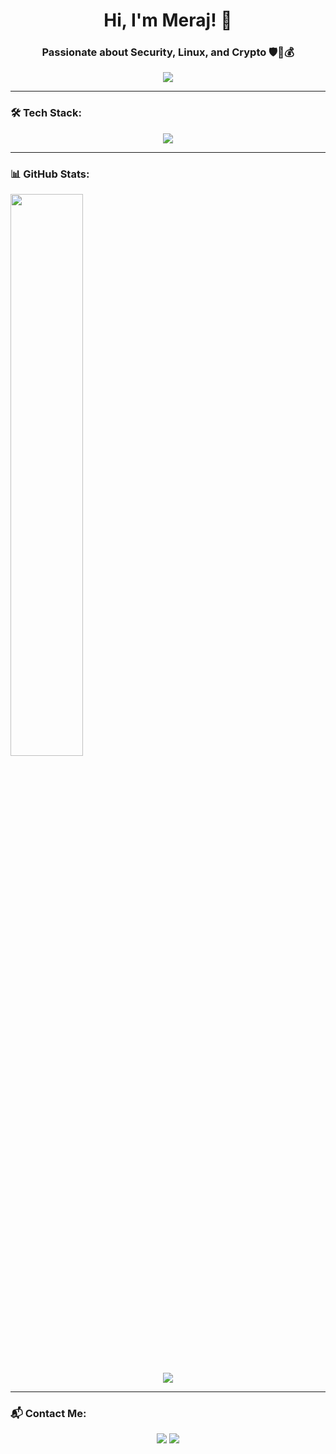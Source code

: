 <h1 align="center">Hi, I'm Meraj! 👋</h1>
<h3 align="center">Passionate about Security, Linux, and Crypto 🛡️🐧💰</h3>

<p align="center">
  <img src="https://readme-typing-svg.herokuapp.com?font=Fira+Code&pause=1000&color=F7F7F7&center=true&vCenter=true&width=500&lines=IT+Engineer+&+Server+Hacker;Developing+Persian+AI+🤖🇮🇷;Exploring+New+Technologies!" />
</p>

---

### 🛠 Tech Stack:

<p align="center">
  <img src="https://skillicons.dev/icons?i=linux,bash,git,github,python,docker,vscode,js,html,css" />
</p>

---

### 📊 GitHub Stats:
  <img src="https://github-readme-stats.vercel.app/api?username=mamadmeraj&show_icons=true&theme=radical" width="48%" />

<p align="center">
  <img src="https://github-readme-stats.vercel.app/api?username=mamadmeraj&show_icons=true&theme=tokyonight" />
</p>

---

### 📬 Contact Me:
<p align="center">
  <a href="https://t.me/mamad_erj"><img src="https://img.shields.io/badge/Telegram-2CA5E0?style=for-the-badge&logo=telegram&logoColor=white"></a>
  <a href="mailto:your-email@example.com"><img src="https://img.shields.io/badge/Email-D14836?style=for-the-badge&logo=gmail&logoColor=white"></a>
</p>
